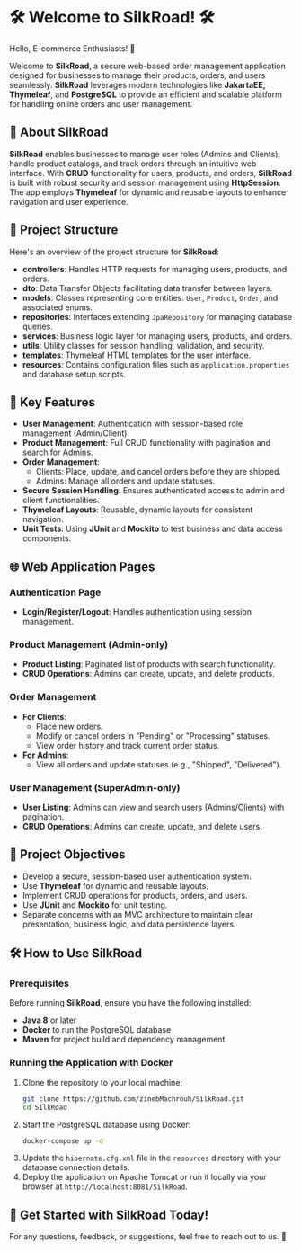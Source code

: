 # 🛠️ Welcome to SilkRoad! 🛠️

Hello, E-commerce Enthusiasts! 👋

Welcome to **SilkRoad**, a secure web-based order management application designed for businesses to manage their products, orders, and users seamlessly. **SilkRoad** leverages modern technologies like **JakartaEE, Thymeleaf**, and **PostgreSQL** to provide an efficient and scalable platform for handling online orders and user management.

## 🚀 About SilkRoad

**SilkRoad** enables businesses to manage user roles (Admins and Clients), handle product catalogs, and track orders through an intuitive web interface. With **CRUD** functionality for users, products, and orders, **SilkRoad** is built with robust security and session management using **HttpSession**. The app employs **Thymeleaf** for dynamic and reusable layouts to enhance navigation and user experience.

## 📁 Project Structure

Here's an overview of the project structure for **SilkRoad**:

- **controllers**: Handles HTTP requests for managing users, products, and orders.
- **dto**: Data Transfer Objects facilitating data transfer between layers.
- **models**: Classes representing core entities: `User`, `Product`, `Order`, and associated enums.
- **repositories**: Interfaces extending `JpaRepository` for managing database queries.
- **services**: Business logic layer for managing users, products, and orders.
- **utils**: Utility classes for session handling, validation, and security.
- **templates**: Thymeleaf HTML templates for the user interface.
- **resources**: Contains configuration files such as `application.properties` and database setup scripts.

## 🧩 Key Features

- **User Management**: Authentication with session-based role management (Admin/Client).
- **Product Management**: Full CRUD functionality with pagination and search for Admins.
- **Order Management**:
    - Clients: Place, update, and cancel orders before they are shipped.
    - Admins: Manage all orders and update statuses.
- **Secure Session Handling**: Ensures authenticated access to admin and client functionalities.
- **Thymeleaf Layouts**: Reusable, dynamic layouts for consistent navigation.
- **Unit Tests**: Using **JUnit** and **Mockito** to test business and data access components.

## 🌐 Web Application Pages

### Authentication Page
- **Login/Register/Logout**: Handles authentication using session management.

### Product Management (Admin-only)
- **Product Listing**: Paginated list of products with search functionality.
- **CRUD Operations**: Admins can create, update, and delete products.

### Order Management
- **For Clients**:
    - Place new orders.
    - Modify or cancel orders in "Pending" or "Processing" statuses.
    - View order history and track current order status.
- **For Admins**:
    - View all orders and update statuses (e.g., "Shipped", "Delivered").

### User Management (SuperAdmin-only)
- **User Listing**: Admins can view and search users (Admins/Clients) with pagination.
- **CRUD Operations**: Admins can create, update, and delete users.

## 🎯 Project Objectives

- Develop a secure, session-based user authentication system.
- Use **Thymeleaf** for dynamic and reusable layouts.
- Implement CRUD operations for products, orders, and users.
- Use **JUnit** and **Mockito** for unit testing.
- Separate concerns with an MVC architecture to maintain clear presentation, business logic, and data persistence layers.

## 🛠️ How to Use SilkRoad

### Prerequisites

Before running **SilkRoad**, ensure you have the following installed:

- **Java 8** or later
- **Docker** to run the PostgreSQL database
- **Maven** for project build and dependency management

### Running the Application with Docker

1. Clone the repository to your local machine:
   ```bash
   git clone https://github.com/zinebMachrouh/SilkRoad.git
   cd SilkRoad

2. Start the PostgreSQL database using Docker:
   ```bash
   docker-compose up -d
3. Update the `hibernate.cfg.xml` file in the `resources` directory with your database connection details.
4. Deploy the application on Apache Tomcat or run it locally via your browser at `http://localhost:8081/SilkRoad`.


## 🎉 Get Started with SilkRoad Today!

For any questions, feedback, or suggestions, feel free to reach out to us. 📧
